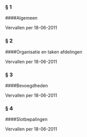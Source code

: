 <meta http-equiv='Content-Type' content='text/html; charset=utf-8' />

### §  1  

####Algemeen

Vervallen per 18-06-2011 

### §  2  

####Organisatie en taken afdelingen

Vervallen per 18-06-2011 

### §  3  

####Bevoegdheden

Vervallen per 18-06-2011 

### §  4  

####Slotbepalingen

Vervallen per 18-06-2011 

